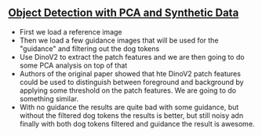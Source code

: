 ## [Object Detection with PCA and Synthetic Data](https://zburkett.io/ai/2023/09/24/pca-object-detection.html)
- First we load a reference image
- Then we load a few guidance images that will be used for the "guidance" and filtering out the dog tokens
- Use DinoV2 to extract the patch features and we are then going to do some PCA analysis on top of that
- Authors of the original paper showed that hte DinoV2 patch features could be used to distinguish between foreground and background by applying some threshold on the patch features. We are going to do something similar. 
- With no guidance the results are quite bad with some guidance, but without the filtered dog tokens the results is better, but still noisy adn finally with both dog tokens filtered and guidance the result is awesome.


